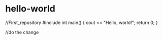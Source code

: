 # hello-world
//First_repository
#include<iostream>
int main()
{
  cout << "Hello, world!";
  return 0;
}


//do the change
